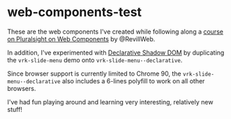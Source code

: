 # web-components-test

These are the web components I've created while following along a [course on Pluralsight on Web Components](https://app.pluralsight.com/library/courses/vanilla-web-components-practical-guide/table-of-contents) by @RevillWeb.

In addition, I've experimented with [Declarative Shadow DOM](https://web.dev/declarative-shadow-dom/) by duplicating the `vrk-slide-menu` demo onto `vrk-slide-menu--declarative`.

Since browser support is currently limited to Chrome 90, the `vrk-slide-menu--declarative` also includes a 6-lines polyfill to work on all other browsers.

I've had fun playing around and learning very interesting, relatively new stuff!
